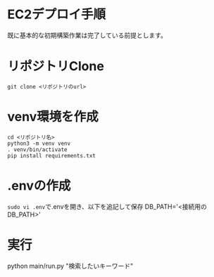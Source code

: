 EC2デプロイ手順
====
既に基本的な初期構築作業は完了している前提とします。

# リポジトリClone
```
git clone <リポジトリのurl>
```

# venv環境を作成
```
cd <リポジトリ名>
python3 -m venv venv
. venv/bin/activate
pip install requirements.txt
```

# .envの作成
```sudo vi .env```で.envを開き、以下を追記して保存
DB_PATH='<接続用のDB_PATH>'


# 実行
python main/run.py "検索したいキーワード"
